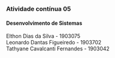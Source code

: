 ### Atividade contínua 05
#### Desenvolvimento de Sistemas
Elthon Dias da Silva - 1903075 <br>
Leonardo Dantas Figueiredo - 1903702 <br>
Tathyane Cavalcanti Fernandes - 1903042
